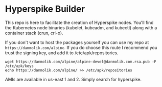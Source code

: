 # Hyperspike Builder

This repo is here to facilitate the creation of Hyperspike nodes. You'll find the Kubernetes node binaries (kubelet, kubeadm, and kubectl) along with a container stack (crun, cri-o).

If you don't want to host the packages yourself you can use my repo at `https://danmolik.com/alpine`. If you do choose this route I recommend you trust the signing key, and add it to /etc/apk/repositories.

    wget https://danmolik.com/alpine/alpine-devel@danmolik.com.rsa.pub -P /etc/apk/keys
    echo https://danmolik.com/alpine/ >> /etc/apk/repositories

AMIs are available in us-east 1 and 2. Simply search for hyperspike.
